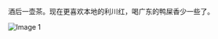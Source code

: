 酒后一壶茶。现在更喜欢本地的利川红，喝广东的鸭屎香少一些了。

![Image 1](https://files.e5n.cc/media_attachments/files/114/591/171/605/770/638/original/41d3dd88ba9d0286.jpg)